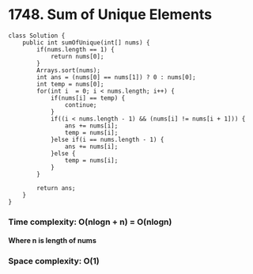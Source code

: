 # 1748. Sum of Unique Elements
```
class Solution {
    public int sumOfUnique(int[] nums) {
        if(nums.length == 1) {
			return nums[0];
		}
		Arrays.sort(nums);
		int ans = (nums[0] == nums[1]) ? 0 : nums[0];
		int temp = nums[0];
		for(int i  = 0; i < nums.length; i++) {
			if(nums[i] == temp) {
				continue;
			}
			if((i < nums.length - 1) && (nums[i] != nums[i + 1])) {
				ans += nums[i];
				temp = nums[i];
			}else if(i == nums.length - 1) {
				ans += nums[i];
			}else {
				temp = nums[i];
			}
		}
		
        return ans;
    }
}
```
### Time complexity: O(nlogn + n) = O(nlogn)
#### Where n is length of nums
### Space complexity: O(1)